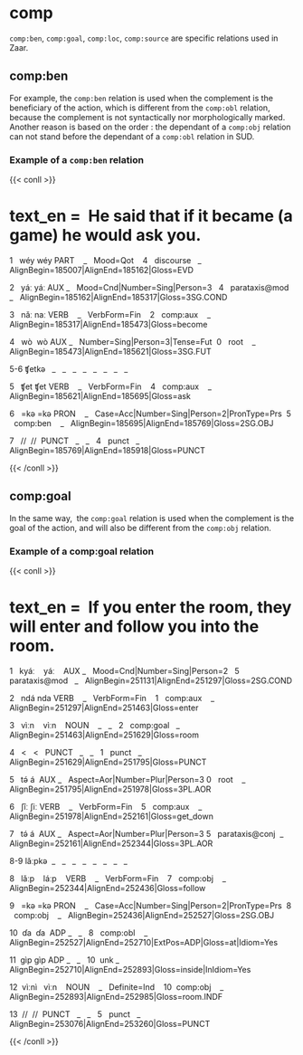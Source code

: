 # comp

  

`comp:ben`, `comp:goal`, `comp:loc`, `comp:source` are specific relations used in Zaar.

  

## comp:ben

For example, the `comp:ben` relation is used when the complement is the beneficiary of the action, which is different from the `comp:obl` relation, because the complement is not syntactically nor morphologically marked. Another reason is based on the order : the dependant of a `comp:obj` relation can not stand before the dependant of a `comp:obl` relation in SUD.

  

### Example of a `comp:ben` relation

{{< conll >}}

# text_en =  He said that if it became (a game) he would ask you.

1   wéy wéy PART    _   Mood=Qot    4   discourse   _   AlignBegin=185007|AlignEnd=185162|Gloss=EVD

2   yáː yáː AUX _   Mood=Cnd|Number=Sing|Person=3   4   parataxis@mod   _   AlignBegin=185162|AlignEnd=185317|Gloss=3SG.COND

3   nǎː naː VERB    _   VerbForm=Fin    2   comp:aux    _   AlignBegin=185317|AlignEnd=185473|Gloss=become

4   wò  wò AUX _   Number=Sing|Person=3|Tense=Fut  0   root    _   AlignBegin=185473|AlignEnd=185621|Gloss=3SG.FUT

5-6 ʧetkə   _   _   _   _   _   _   _   _

5   ʧet ʧet VERB    _   VerbForm=Fin    4   comp:aux    _   AlignBegin=185621|AlignEnd=185695|Gloss=ask

6   =kə =kə PRON    _   Case=Acc|Number=Sing|Person=2|PronType=Prs  5   comp:ben    _   AlignBegin=185695|AlignEnd=185769|Gloss=2SG.OBJ

7   //  //  PUNCT   _   _   4   punct   _   AlignBegin=185769|AlignEnd=185918|Gloss=PUNCT

{{< /conll >}}

  

## comp:goal

In the same way,  the `comp:goal` relation is used when the complement is the goal of the action, and will also be different from the `comp:obj` relation.

  

### Example of a comp:goal relation

{{< conll >}}

# text_en =  If you enter the room, they will enter and follow you into the room.

1   kyáː    yáː    AUX _   Mood=Cnd|Number=Sing|Person=2   5   parataxis@mod   _   AlignBegin=251131|AlignEnd=251297|Gloss=2SG.COND

2   ndá nda VERB    _   VerbForm=Fin    1   comp:aux    _   AlignBegin=251297|AlignEnd=251463|Gloss=enter

3   vìːn    vìːn    NOUN    _   _   2   comp:goal   _   AlignBegin=251463|AlignEnd=251629|Gloss=room

4   <   <   PUNCT   _   _   1   punct   _   AlignBegin=251629|AlignEnd=251795|Gloss=PUNCT

5   tə́ á  AUX _   Aspect=Aor|Number=Plur|Person=3 0   root    _   AlignBegin=251795|AlignEnd=251978|Gloss=3PL.AOR

6   ʃîː ʃiː VERB    _   VerbForm=Fin    5   comp:aux    _   AlignBegin=251978|AlignEnd=252161|Gloss=get_down

7   tə́ á  AUX _   Aspect=Aor|Number=Plur|Person=3 5   parataxis@conj  _   AlignBegin=252161|AlignEnd=252344|Gloss=3PL.AOR

8-9 lǎːpkə  _   _   _   _   _   _   _   _

8   lǎːp    láːp    VERB    _   VerbForm=Fin    7   comp:obj    _   AlignBegin=252344|AlignEnd=252436|Gloss=follow

9   =kə =kə PRON    _   Case=Acc|Number=Sing|Person=2|PronType=Prs  8   comp:obj    _   AlignBegin=252436|AlignEnd=252527|Gloss=2SG.OBJ

10  ɗa  ɗa  ADP _   _   8   comp:obl    _   AlignBegin=252527|AlignEnd=252710|ExtPos=ADP|Gloss=at|Idiom=Yes

11  gìp gìp ADP _   _   10  unk _   AlignBegin=252710|AlignEnd=252893|Gloss=inside|InIdiom=Yes

12  vìːnì   vìːn    NOUN    _   Definite=Ind    10  comp:obj    _   AlignBegin=252893|AlignEnd=252985|Gloss=room.INDF

13  //  //  PUNCT   _   _   5   punct   _   AlignBegin=253076|AlignEnd=253260|Gloss=PUNCT

{{< /conll >}}

  